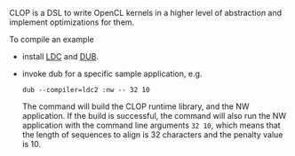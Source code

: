 CLOP is a DSL to write OpenCL kernels in a higher level of abstraction and implement
optimizations for them.

To compile an example

-   install [LDC](https://github.com/ldc-developers/ldc) and
    [DUB](https://github.com/D-Programming-Language/dub).
-   invoke dub for a specific sample application, e.g.

    `dub --compiler=ldc2 :nw -- 32 10`

    The command will build the CLOP runtime library, and the NW application.
    If the build is successful, the command will also run the NW application
    with the command line arguments `32 10`, which means that the length of
    sequences to align is 32 characters and the penalty value is 10.